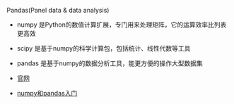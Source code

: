 
Pandas(Panel data & data analysis)

- numpy 是Python的数值计算扩展，专门用来处理矩阵，它的运算效率比列表更高效
- scipy 是基于numpy的科学计算包，包括统计、线性代数等工具
- pandas 是基于numpy的数据分析工具，能更方便的操作大型数据集

- [官网](http://pandas.pydata.org/)
- [numpy和pandas入门](https://zhuanlan.zhihu.com/p/27624814)